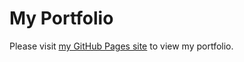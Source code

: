 # My Portfolio

Please visit [my GitHub Pages site](https://katehodges.github.io) to view my portfolio.
